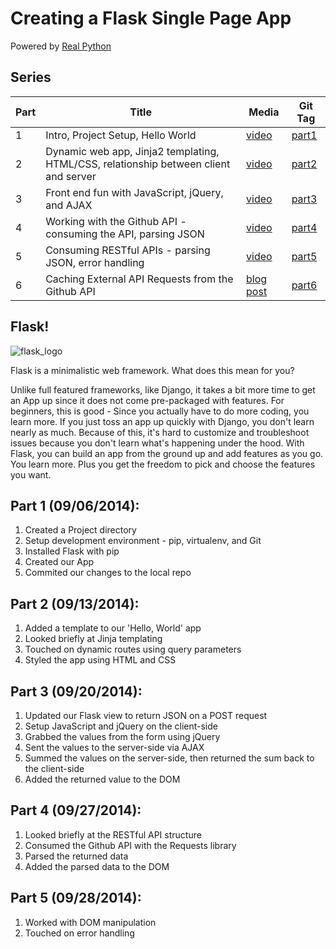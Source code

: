 # Creating a Flask Single Page App

Powered by [Real Python](https://realpython.com)

## Series

| Part |      Title                | Media | Git Tag |
|------|---------------------------|-------|---------|
| 1    | Intro, Project Setup, Hello World | [video](https://www.youtube.com/watch?v=gegrALNqdro) | [part1](https://github.com/realpython/flask-single-page-app/tree/part1) |
| 2    | Dynamic web app, Jinja2 templating, HTML/CSS, relationship between client and server | [video](https://www.youtube.com/watch?v=9bum8TDd8Ag) | [part2](https://github.com/realpython/flask-single-page-app/tree/part2) |
| 3    | Front end fun with JavaScript, jQuery, and AJAX | [video](http://youtu.be/C88eNjVUDCM) | [part3](https://github.com/realpython/flask-single-page-app/tree/part3) |
| 4    | Working with the Github API - consuming the API, parsing JSON | [video](http://youtu.be/Yo-RxGCpJ9s) | [part4](https://github.com/realpython/flask-single-page-app/tree/part4)
| 5    | Consuming RESTful APIs - parsing JSON, error handling | [video](http://youtu.be/aLAsgS1IHd8) | [part5](https://github.com/realpython/flask-single-page-app/tree/part5)
| 6    | Caching External API Requests from the Github API | [blog post](https://realpython.com/blog/python/caching-external-api-requests/) | [part6](https://github.com/realpython/flask-single-page-app/tree/part6)


## Flask!

![flask_logo](flask.png)

Flask is a minimalistic web framework. What does this mean for you?

Unlike full featured frameworks, like Django, it takes a bit more time to get an App up since it does not come pre-packaged with features. For beginners, this is good - Since you actually have to do more coding, you learn more. If you just toss an app up quickly with Django, you don't learn nearly as much. Because of this, it's hard to customize and troubleshoot issues because you don't learn what's happening under the hood. With Flask, you can build an app from the ground up and add features as you go. You learn more. Plus you get the freedom to pick and choose the features you want.

## Part 1 (09/06/2014):

1. Created a Project directory
1. Setup development environment - pip, virtualenv, and Git
1. Installed Flask with pip
1. Created our App
1. Commited our changes to the local repo

## Part 2 (09/13/2014):

1. Added a template to our 'Hello, World' app
1. Looked briefly at Jinja templating
1. Touched on dynamic routes using query parameters
1. Styled the app using HTML and CSS

## Part 3 (09/20/2014):

1. Updated our Flask view to return JSON on a POST request
1. Setup JavaScript and jQuery on the client-side
1. Grabbed the values from the form using jQuery
1. Sent the values to the server-side via AJAX
1. Summed the values on the server-side, then returned the sum back to the client-side
1. Added the returned value to the DOM

## Part 4 (09/27/2014):

1. Looked briefly at the RESTful API structure
1. Consumed the Github API with the Requests library
1. Parsed the returned data
1. Added the parsed data to the DOM

## Part 5 (09/28/2014):

1. Worked with DOM manipulation
1. Touched on error handling